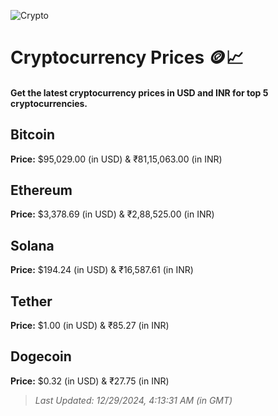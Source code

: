 
![Crypto](https://www.techguide.com.au/wp-content/uploads/2020/11/crypto3.jpeg)

# Cryptocurrency Prices 🪙📈

#### Get the latest cryptocurrency prices in USD and INR for top 5 cryptocurrencies.

## Bitcoin

**Price:** $95,029.00 (in USD) & ₹81,15,063.00 (in INR)

## Ethereum

**Price:** $3,378.69 (in USD) & ₹2,88,525.00 (in INR)

## Solana

**Price:** $194.24 (in USD) & ₹16,587.61 (in INR)

## Tether

**Price:** $1.00 (in USD) & ₹85.27 (in INR)

## Dogecoin

**Price:** $0.32 (in USD) & ₹27.75 (in INR)

> _Last Updated: 12/29/2024, 4:13:31 AM (in GMT)_
